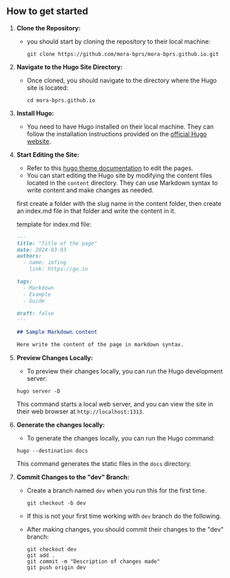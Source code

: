 ## How to get started

1. **Clone the Repository:**
   - you should start by cloning the repository to their local machine:

     ```shell
     git clone https://github.com/mora-bprs/mora-bprs.github.io.git
     ```

2. **Navigate to the Hugo Site Directory:**
   - Once cloned, you should navigate to the directory where the Hugo site is located:

     ```shell
     cd mora-bprs.github.io
     ```

3. **Install Hugo:**
   - You need to have Hugo installed on their local machine. They can follow the installation instructions provided on the [official Hugo website](https://gohugo.io/installation/).

4. **Start Editing the Site:**
   - Refer to this [hugo theme documentation](https://imfing.github.io/hextra/docs/) to edit the pages. 
   - You can start editing the Hugo site by modifying the content files located in the `content` directory. They can use Markdown syntax to write content and make changes as needed.

   first create a folder with the slug name in the content folder, then create an index.md file in that folder and write the content in it.

   template for index.md file:

   ```markdown
   ---
   title: "Title of the page"
   date: 2024-03-03
   authors:
     - name: imfing
       link: https://go.io

   tags:
     - Markdown
     - Example
     - Guide

   draft: false
   ---

   ## Sample Markdown content

   Here write the content of the page in markdown syntax.
   ```

5. **Preview Changes Locally:**
   - To preview their changes locally, you can run the Hugo development server:

   ```shell
   hugo server -D
   ```

     This command starts a local web server, and you can view the site in their web browser at `http://localhost:1313`.

6. **Generate the changes locally:**
   - To generate the changes locally, you can run the Hugo command:

   ```shell
   hugo --destination docs
   ```

     This command generates the static files in the `docs` directory.

7. **Commit Changes to the "dev" Branch:**

   - Create a branch named `dev` when you run this for the first time.

     ```shell
     git checkout -b dev
     ```

   - If this is not your first time working with `dev` branch do the following. 
   - After making changes, you should commit their changes to the "dev" branch:

     ```shell
     git checkout dev
     git add .
     git commit -m "Description of changes made"
     git push origin dev
     ```
